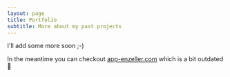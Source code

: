 ```yaml
---
layout: page
title: Portfolio
subtitle: More about my past projects
---
```


I'll add some more soon ;-)

In the meantime you can checkout [app-enzeller.com](http://www.app-enzeller.com) which is a bit outdated 🤭